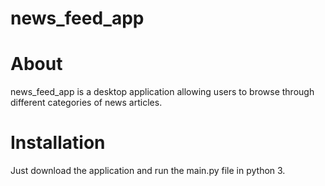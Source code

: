 news_feed_app
=========================================

About
=========================================
news_feed_app is a desktop application allowing users to browse through different categories of news articles.

Installation
=========================================
Just download the application and run the main.py file in python 3.
